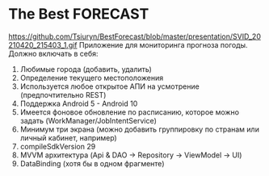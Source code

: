 # The Best FORECAST 
https://github.com/Tsiuryn/BestForecast/blob/master/presentation/SVID_20210420_215403_1.gif
Приложение для мониторинга прогноза погоды. Должно включать в себя:
1) Любимые города (добавить, удалить)
2) Определение текущего местоположения
3) Используется любое открытое АПИ на усмотрение (предпочтительно REST)
4) Поддержка Android 5 - Android 10
5) Имеется фоновое обновление по расписанию, которое можно задать (WorkManager/JobIntentService)
6) Минимум три экрана (можно добавить группировку по странам или личный кабинет, например)
7) compileSdkVersion 29
8) MVVM архитектура (Api & DAO -> Repository -> ViewModel -> UI)
9) DataBinding (хотя бы в одном фрагменте)
